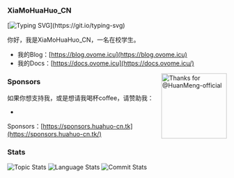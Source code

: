### XiaMoHuaHuo_CN

[![Typing SVG](https://readme-typing-svg.herokuapp.com?font=Poppins&pause=1000&color=55CAF7&background=54DCFF00&center=%E7%9C%9F&vCenter=%E7%9C%9F&repeat=%E7%9C%9F&width=435&lines=Keep+doing%2C+keep+loving%E2%9D%A4.)](https://git.io/typing-svg)

你好，我是XiaMoHuaHuo_CN，一名在校学生。

- 我的Blog：[https://blog.ovome.icu](https://blog.ovome.icu)
- 我的Docs：[https://docs.ovome.icu](https://docs.ovome.icu/)

<div>
  <img title="Thanks for @HuanMeng-official" align=right width="150px" src="https://pan.ovome.icu/f/B4Cz/%E8%BF%99%E4%B8%8D%E7%A7%91%E5%AD%A6.png">
</div>

### Sponsors

如果你想支持我，或是想请我喝杯coffee，请赞助我：

-
 Sponsors：[https://sponsors.huahuo-cn.tk](https://sponsors.huahuo-cn.tk/)

### Stats

![Topic Stats](https://github-readme-stats.vercel.app/api?username=XiaMoHuaHuo-CN&show_icons=true&locale=cn&hide_border=true&theme=tokyonight&bg_color=white)
![Language Stats](https://github-readme-stats.vercel.app/api/top-langs/?username=XiaMoHuaHuo-CN&layout=compact&locale=cn&hide_border=true&theme=tokyonight&bg_color=white)
![Commit Stats](https://github-readme-activity-graph.vercel.app/graph?username=XiaMoHuaHuo-CN&theme=react-dark&bg_color=white&point=66ccff)
